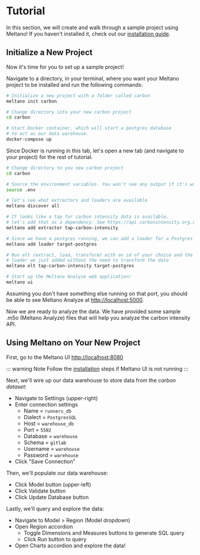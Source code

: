 # Tutorial

In this section, we will create and walk through a sample project using Meltano! If you haven't installed it, check out our [installation guide](/docs/#installation).

## Initialize a New Project

Now it's time for you to set up a sample project!

Navigate to a directory, in your terminal, where you want your Meltano project to be installed and run the following commands:

```bash
# Initialize a new project with a folder called carbon
meltano init carbon

# Change directory into your new carbon project
cd carbon

# Start Docker container, which will start a postgres database 
# to act as our data warehouse.
docker-compose up
```

Since Docker is running in this tab, let's open a new tab (and navigate to your project) for the rest of tutorial.

```bash
# Change directory to you new carbon project
cd carbon 

# Source the environment variables. You won't see any output if it's working.
source .env

# let's see what extractors and loaders are available
meltano discover all

# It looks like a tap for carbon intensity data is available, 
# let's add that as a dependency. See https://api.carbonintensity.org.uk/
meltano add extractor tap-carbon-intensity

# Since we have a postgres running, we can add a loader for a Postgres database
meltano add loader target-postgres

# Run elt (extract, load, transform) with an id of your choice and the extractor and
# loader we just added without the need to transform the data
meltano elt tap-carbon-intensity target-postgres

# Start up the Meltano Analyze web application!
meltano ui
```

Assuming you don't have something else running on that port, you should be able to see Meltano Analyze at [http://localhost:5000](http://localhost:5000).

Now we are ready to analyze the data. We have provided some sample .m5o (Meltano Analyze) files that will help you analyze the carbon intensity API. 

## Using Meltano on Your New Project

First, go to the Meltano UI [http://localhost:8080](http://localhost:8080)

::: warning Note
Follow the [installation](/docs/#installation) steps if Meltano UI is not running
:::

Next, we'll wire up our data warehouse to store data from the *carbon dataset*:
- Navigate to Settings (upper-right)
- Enter connection settings
  - Name = `runners_db`
  - Dialect = `PostgresSQL`
  - Host = `warehouse_db`
  - Port = `5502`
  - Database = `warehouse`
  - Schema = `gitlab`
  - Username = `warehouse`
  - Password = `warehouse`
- Click "Save Connection"

Then, we'll populate our data warehouse:
- Click Model button (upper-left)
- Click Validate button
- Click Update Database button

Lastly, we'll query and explore the data:
- Navigate to Model > Region (Model dropdown)
- Open Region accordion
  - Toggle Dimensions and Measures buttons to generate SQL query
  - Click Run button to query
- Open Charts accordion and explore the data!
